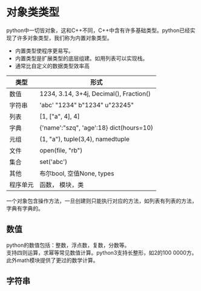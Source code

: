 # 对象类类型  
python中一切皆对象，这和C++不同，C++中含有许多基础类型。python已经实现了许多对象类型，我们称为内置对象类型。
-  内置类型使程序更易写。
-  内置类型是扩展类型的底层组建。如用列表可以实现栈。
-  通常比自定义的数据类型效率高

| 类型 | 形式 | 
| --- | --- |
| 数值 | 1234, 3.14, 3+4j, Decimal(), Fraction() |
| 字符串 | 'abc' "1234" b"1234" u"23245" | 
| 列表 | [1, ["a", 4], 4] | 
| 字典 | {'name':"szq", 'age':18} dict(hours=10) |
| 元组 | (1, "a"), tuple(3,4), namedtuple |
| 文件 | open(file, "rb") |
| 集合 | set('abc') |
| 其他 | 布尔bool, 空值None, types |
| 程序单元 | 函数， 模块，类 | 
一个对象包含操作方法，一旦创建则只能执行对应的方法，如列表有列表的方法，字典有字典的。
## 数值
python的数值包括：整数，浮点数，复数，分数等。  
支持四则运算，求幂等常见数值计算。python3支持长整形，如2的100 0000方。此外math模块提供了更过的数学计算。
## 字符串